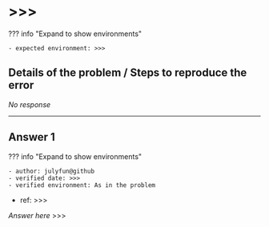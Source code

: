 [//]: # "Ex: How to clone a Git repository into a specific folder? / `TLS error` when ssh to github / Best way to setup ros2 on Mac M1"

# >>>

[//]: # "Ex: all / unix / ubuntu22.04, git2.12, fish shell 3.7.1 / macos all version, git all version"

??? info "Expand to show environments"

    - expected environment: >>>

## Details of the problem / Steps to reproduce the error

_No response_

---

## Answer 1

[//]: # "If reference is very reliable, like cppference.com, you could leave it unverified"

??? info "Expand to show environments"

    - author: julyfun@github
    - verified date: >>>
    - verified environment: As in the problem

[//]: # "Ex: original / https://... / chatgpt"

- ref: >>>

_Answer here_ >>>

[//]: # "Ex: > verified by zzz@github again on ... You may add video URL"
[//]: # "You can add --- Answer 2 here"
